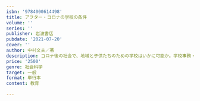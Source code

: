 ```yaml
---
isbn: '9784000614498'
title: アフター・コロナの学校の条件
volume: ''
series: ''
publisher: 岩波書店
pubdate: '2021-07-20'
cover: ''
author: 中村文夫／著
description: コロナ後の社会で、地域と子供たちのための学校はいかに可能か。学校事務・財務の専門家による提言。
price: '2500'
genre: 社会科学
target: 一般
format: 単行本
content: 教育

---
```

